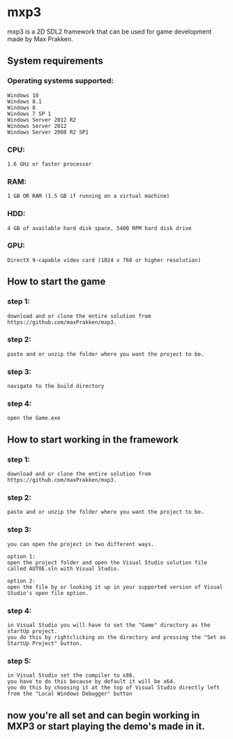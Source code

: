 # mxp3
mxp3 is a 2D SDL2 framework that can be used for game development
made by Max Prakken.

## System requirements

### Operating systems supported:
	Windows 10
	Windows 8.1
	Windows 8
	Windows 7 SP 1
	Windows Server 2012 R2
	Windows Server 2012
	Windows Server 2008 R2 SP1

### CPU:
	1.6 GHz or faster processor

### RAM:
	1 GB OR RAM (1.5 GB if running on a virtual machine)

### HDD:
	4 GB of available hard disk space, 5400 RPM hard disk drive

### GPU:	
	DirectX 9-capable video card (1024 x 768 or higher resolution)

## How to start the game

### step 1:
	download and or clone the entire solution from https://github.com/maxPrakken/mxp3.

### step 2:
	paste and or unzip the folder where you want the project to be.

### step 3:
	navigate to the build directory

### step 4:
	open the Game.exe

## How to start working in the framework

### step 1:
	download and or clone the entire solution from https://github.com/maxPrakken/mxp3.

### step 2:
	paste and or unzip the folder where you want the project to be.

### step 3:
	you can open the project in two different ways.

	option 1:
	open the project folder and open the Visual Studio solution file called AUTOE.sln with Visual Studio.

	option 2:
	open the file by or looking it up in your supported version of Visual Studio's open file option.
	
### step 4:
	in Visual Studio you will have to set the "Game" directory as the startUp project.
	you do this by rightclicking on the directory and pressing the "Set as StartUp Project" button.

### step 5:
	in Visual Studio set the compiler to x86.
	you have to do this because by default it will be x64.
	you do this by choosing it at the top of Visual Studio directly left from the "Local Windows Debugger" button

## now you're all set and can begin working in MXP3 or start playing the demo's made in it.
	
